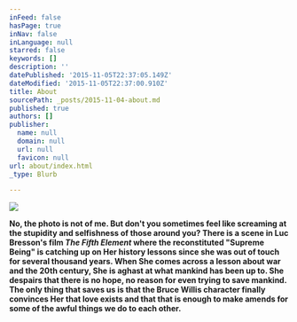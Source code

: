 ```yaml
---
inFeed: false
hasPage: true
inNav: false
inLanguage: null
starred: false
keywords: []
description: ''
datePublished: '2015-11-05T22:37:05.149Z'
dateModified: '2015-11-05T22:37:00.910Z'
title: About
sourcePath: _posts/2015-11-04-about.md
published: true
authors: []
publisher:
  name: null
  domain: null
  url: null
  favicon: null
url: about/index.html
_type: Blurb

---
```

![](https://the-grid-user-content.s3-us-west-2.amazonaws.com/b9e71d8c-6957-4265-b8be-bce67caf7803.jpg)

**No, the photo is not of me. But don't you sometimes feel like screaming at the stupidity and selfishness of those around you? There is a scene in Luc Bresson's film  _The Fifth Element_ where the reconstituted "Supreme Being" is catching up on Her history lessons since she was out of touch for several thousand years. When She comes across a lesson about war and the 20th century, She is aghast at what mankind has been up to. She despairs that there is no hope, no reason for even trying to save mankind. The only thing that saves us is that the Bruce Willis character finally convinces Her that love exists and that that is enough to make amends for some of the awful things we do to each other.**